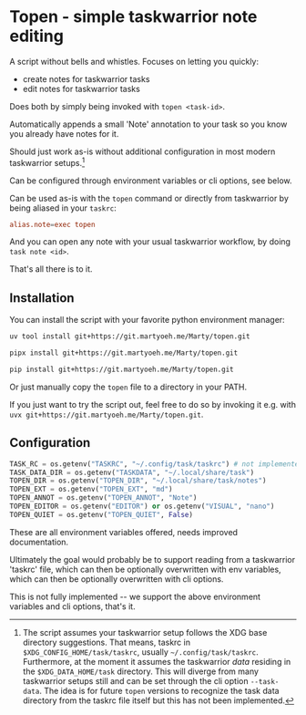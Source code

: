 # Topen - simple taskwarrior note editing

A script without bells and whistles.
Focuses on letting you quickly:

- create notes for taskwarrior tasks
- edit notes for taskwarrior tasks

Does both by simply being invoked with `topen <task-id>`.

Automatically appends a small 'Note' annotation to your task so you know you already have notes for it.

Should just work as-is without additional configuration in most modern taskwarrior setups.[^moderntw]

[^moderntw]: The script assumes your taskwarrior setup follows the XDG base directory suggestions. That means,
taskrc in `$XDG_CONFIG_HOME/task/taskrc`, usually `~/.config/task/taskrc`. Furthermore, at the moment it
assumes the taskwarrior _data_ residing in the `$XDG_DATA_HOME/task` directory. This will diverge from
many taskwarrior setups still and can be set through the cli option `--task-data`. The idea is for future
`topen` versions to recognize the task data directory from the taskrc file itself but this has not been
implemented.

Can be configured through environment variables or cli options, see below.

Can be used as-is with the `topen` command or directly from taskwarrior by being aliased in your `taskrc`:

```conf
alias.note=exec topen
```

And you can open any note with your usual taskwarrior workflow,
by doing `task note <id>`.

That's all there is to it.

## Installation

You can install the script with your favorite python environment manager:

```bash
uv tool install git+https://git.martyoeh.me/Marty/topen.git
```

```bash
pipx install git+https://git.martyoeh.me/Marty/topen.git
```

```bash
pip install git+https://git.martyoeh.me/Marty/topen.git
```

Or just manually copy the `topen` file to a directory in your PATH.

If you just want to try the script out,
feel free to do so by invoking it e.g. with `uvx git+https://git.martyoeh.me/Marty/topen.git`.

## Configuration

```python
TASK_RC = os.getenv("TASKRC", "~/.config/task/taskrc") # not implemented yet
TASK_DATA_DIR = os.getenv("TASKDATA", "~/.local/share/task")
TOPEN_DIR = os.getenv("TOPEN_DIR", "~/.local/share/task/notes")
TOPEN_EXT = os.getenv("TOPEN_EXT", "md")
TOPEN_ANNOT = os.getenv("TOPEN_ANNOT", "Note")
TOPEN_EDITOR = os.getenv("EDITOR") or os.getenv("VISUAL", "nano")
TOPEN_QUIET = os.getenv("TOPEN_QUIET", False)
```

These are all environment variables offered, needs improved documentation.
<!-- TODO: IMPROVE DOC -->

Ultimately the goal would probably be to support reading from a taskwarrior 'taskrc' file,
which can then be optionally overwritten with env variables,
which can then be optionally overwritten with cli options.

This is not fully implemented -- we support the above environment variables
and cli options, that's it.

